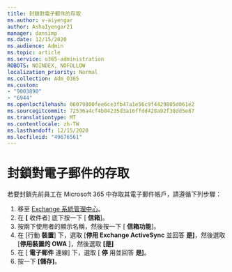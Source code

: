 ```yaml
---
title: 封鎖對電子郵件的存取
ms.author: v-aiyengar
author: AshaIyengar21
manager: dansimp
ms.date: 12/15/2020
ms.audience: Admin
ms.topic: article
ms.service: o365-administration
ROBOTS: NOINDEX, NOFOLLOW
localization_priority: Normal
ms.collection: Adm_O365
ms.custom:
- "9003890"
- "6944"
ms.openlocfilehash: 06079800fee6ce3fb47a1e56c9f4429805d061e2
ms.sourcegitcommit: 72536a4cf4b84235d3a16ffdd428a92f38dd5e87
ms.translationtype: MT
ms.contentlocale: zh-TW
ms.lasthandoff: 12/15/2020
ms.locfileid: "49676561"
---
```

# <a name="block-access-to-email"></a>封鎖對電子郵件的存取

若要封鎖先前員工在 Microsoft 365 中存取其電子郵件帳戶，請遵循下列步驟：

1. 移至 [Exchange 系統管理中心](https://go.microsoft.com/fwlink/?linkid=2138629)。
1. 在 **[** 收件者] 底下按一下 [ **信箱**]。
1. 按兩下使用者的顯示名稱，然後按一下 [ **信箱功能**]。
1. 在 [行動 **裝置**] 下，選取 [**停用 Exchange ActiveSync** 並回答 **是]**，然後選取 [**停用裝置的 OWA** ]，然後選取 **[是]**
1. 在 [ **電子郵件** 連線] 下，選取 [ **停** 用並回答 **是]**。
1. 按一下 **[儲存]**。
